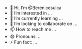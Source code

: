 - 👋 Hi, I’m @Berenicesulca
- 👀 I’m interested in ...
- 🌱 I’m currently learning ...
- 💞️ I’m looking to collaborate on ...
- 📫 How to reach me ...
- 😄 Pronouns: ...
- ⚡ Fun fact: ...

<!---
Berenicesulca/Berenicesulca is a ✨ special ✨ repository because its `README.md` (this file) appears on your GitHub profile.
You can click the Preview link to take a look at your changes.
--->
